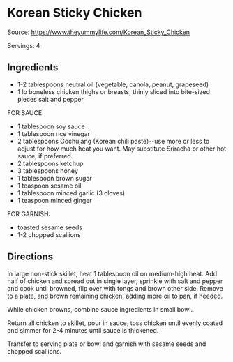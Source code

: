 # Korean Sticky Chicken              

Source: https://www.theyummylife.com/Korean_Sticky_Chicken

Servings: 4

## Ingredients

* 1-2 tablespoons neutral oil (vegetable, canola, peanut, grapeseed)
* 1 lb boneless chicken thighs or breasts, thinly sliced into bite-sized pieces
salt and pepper

FOR SAUCE:
* 1 tablespoon soy sauce
* 1 tablespoon rice vinegar
* 2 tablespoons Gochujang (Korean chili paste)--use more or less to adjust for how much heat you want. May substitute Sriracha or other hot sauce, if preferred.
* 2 tablespoons ketchup
* 3 tablespoons honey
* 1 tablespoon brown sugar
* 1 teaspoon sesame oil
* 1 tablespoon minced garlic (3 cloves)
* 1 teaspoon minced ginger

FOR GARNISH:
* toasted sesame seeds
* 1-2 chopped scallions

## Directions

In large non-stick skillet, heat 1 tablespoon oil on medium-high heat. Add half of chicken and spread out in single layer, sprinkle with salt and pepper and cook until browned, flip over with tongs and brown other side. Remove to a plate, and brown remaining chicken, adding more oil to pan, if needed.

While chicken browns, combine sauce ingredients in small bowl.

Return all chicken to skillet, pour in sauce, toss chicken until evenly coated and simmer for 2-4 minutes until sauce is thickened.

Transfer to serving plate or bowl and garnish with sesame seeds and chopped scallions.
